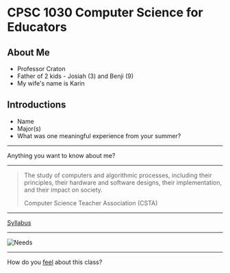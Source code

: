 CPSC 1030 Computer Science for Educators
========================================

About Me
--------

- Professor Craton
- Father of 2 kids - Josiah (3) and Benji (9)
- My wife's name is Karin

Introductions
-------------

- Name
- Major(s)
- What was one meaningful experience from your summer?

---

Anything you want to know about me?

---

> The study of computers and algorithmic processes, including their principles, their hardware and software designs, their implementation, and their impact on society.
> 
> Computer Science Teacher Association (CSTA)

---

[Syllabus](https://jncraton.github.io/elementary-computer-science-cpsc1030/)

---

![Needs](https://upload.wikimedia.org/wikipedia/commons/thumb/7/7c/Maslow%27s_Hierarchy_of_Needs_Diagram.png/1024px-Maslow%27s_Hierarchy_of_Needs_Diagram.png)

---

How do you [feel](https://nonviolentcommunication.com/wp-content/uploads/2019/07/feelings_needs.pdf) about this class?
